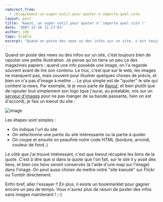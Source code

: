 ```yaml
---
redirect_from:
  - /blog/kwout-un-super-outil-pour-quoter-n-importe-quel-site
layout: post
title: 'Kwout, un super outil pour quoter n''importe quel site !'
date: '2007-12-26 11:17:03'
author: j0k
tags: blabla
excerpt: "Quand on poste des news ou des infos sur un site, c'est toujours bien de rajouter une petite illustration. Je pense qu'on tiens un peu ça des magazines papiers : quand une info possède une image, on l'a regarde souvent avant de lire son contenu.     \nLe truc, c'est que sur le web, les images ne manquent pas, mais souvent pour illustrer quelques choses de précis,      …"
---
```


Quand on poste des news ou des infos sur un site, c'est toujours bien de rajouter une petite illustration. Je pense qu'on tiens un peu ça des magazines papiers : quand une info possède une image, on l'a regarde souvent avant de lire son contenu.
Le truc, c'est que sur le web, les images ne manquent pas, mais souvent pour illustrer quelques choses de précis, et bien on n'a pas d'image à mettre ...   Le plus simple est de "quoter" le site qui contient la news. Par exemple, là je vous parle de [Kwout](http://kwout.com), et bien plutôt que de rajouter tout simplement son logo (que j'aurai, au préalable, mis sur un [serveur d'images](http://imageshack.us/) pour ne pas manger de sa bande passante, hein on est d'accord), je fais un kwout du site :

 ![image](http://kwout.com/cutout/u/5s/2u/kni_bor_rou_sha_efefef.jpg)

Les étapes sont simples :

* On indique l'url du site
* On sélectionne une partie du site intéressante ou la partie à quoter
* On coupe et ensuite on peaufine notre code HTML (bordure, arrondi, couleur de fond..)

Le côté que j'ai trouvé intéressant, c'est que kwout récupère les liens de la quote. C'est à dire que si dans la quote que l'on fait, sur le site il y avait des liens, et bien ces liens seront conservés (à l'aide d'une map sur l'image) dans l'image.   On peut aussi choisir de mettre notre "site kwouté" sur Flickr ou Tumblr directement.

Enfin bref, aller l'essayer !! En plus, il existe un bookmarklet pour gagner encore un peu de temps.   Vous n'aurez plus de raison de poster des infos sans images maintenant ! ;-)
